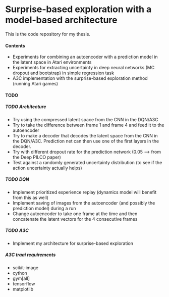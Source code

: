 # Surprise-based exploration with a model-based architecture
This is the code repository for my thesis.

#### Contents
- Experiments for combining an autoencoder with a prediction model in the latent space in Atari environments
- Experiments for extracting uncertainty in deep neural networks (MC dropout and bootstrap) in simple regression task
- A3C implementation with the surprise-based exploration method (running Atari games)

#### TODO
##### TODO Architecture
- Try using the compressed latent space from the CNN in the DQN/A3C
- Try to take the difference between frame 1 and frame 4 and feed it to the autoencoder
- Try to make a decoder that decodes the latent space from the CNN in the DQN/A3C. Prediction net can then use one of the first layers in the decoder.
- Try with different dropout rate for the prediction network (0.05 --> from the Deep PILCO paper)
- Test against a randomly generated uncertainty distribution (to see if the action uncertainty actually helps)

##### TODO DQN
- Implement prioritized experience replay (dynamics model will benefit from this as well)
- Implement saving of images from the autoencoder (and possibly the prediction model) during a run
- Change autoencoder to take one frame at the time and then concatenate the latent vectors for the 4 consecutive frames


##### TODO A3C
- Implement my architecture for surprise-based exploration

##### A3C traai requirements
- scikit-image
- cython
- gym[all]
- tensorflow
- matplotlib
